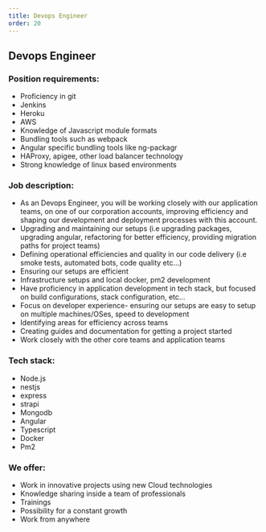 ```yaml
---
title: Devops Engineer
order: 20
---
```

## Devops Engineer

### Position requirements:
* Proficiency in git
* Jenkins
* Heroku
* AWS
* Knowledge of Javascript module formats
* Bundling tools such as webpack
* Angular specific bundling tools like ng-packagr
* HAProxy, apigee, other load balancer technology
* Strong knowledge of linux based environments

### Job description:
* As an Devops Engineer, you will be working closely with our application teams, on one of our corporation accounts, improving efficiency and shaping our development and deployment processes with this account.
* Upgrading and maintaining our setups (i.e upgrading packages, upgrading angular, refactoring for better efficiency, providing migration paths for project teams)
* Defining operational efficiencies and quality in our code delivery (i.e smoke tests, automated bots, code quality etc...)
* Ensuring our setups are efficient
* Infrastructure setups and local docker, pm2 development
* Have proficiency in application development in tech stack, but focused on build configurations, stack configuration, etc...
* Focus on developer experience- ensuring our setups are easy to setup on multiple machines/OSes, speed to development
* Identifying areas for efficiency across teams
* Creating guides and documentation for getting a project started
* Work closely with the other core teams and application teams

### Tech stack:
* Node.js
* nestjs
* express
* strapi
* Mongodb
* Angular
* Typescript
* Docker
* Pm2

### We offer:
* Work in innovative projects using new Cloud technologies
* Knowledge sharing inside a team of professionals
* Trainings
* Possibility for a constant growth
* Work from anywhere
